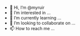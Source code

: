 - 👋 Hi, I’m @myruir
- 👀 I’m interested in ...
- 🌱 I’m currently learning ...
- 💞️ I’m looking to collaborate on ...
- 📫 How to reach me ...

<!---
myruir/myruir is a ✨ special ✨ repository because its `README.md` (this file) appears on your GitHub profile.
You can click the Preview link to take a look at your changes.
--->
